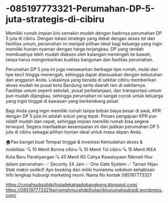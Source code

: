 # -085197773321-Perumahan-DP-5-juta-strategis-di-cibiru
Memiliki rumah impian kini semakin mudah dengan hadirnya perumahan DP 5 juta di  cibiru. Dengan lokasi strategis yang dekat dengan akses tol dan fasilitas umum, perumahan ini menjadi pilihan ideal bagi keluarga yang ingin memiliki hunian nyaman dengan harga terjangkau. DP yang rendah membuatnya lebih mudah diakses oleh kalangan menengah ke bawah, tanpa harus mengorbankan kualitas bangunan dan fasilitas perumahan.

Perumahan DP 5 juta ini juga menawarkan berbagai tipe rumah, mulai dari tipe kecil hingga menengah, sehingga dapat disesuaikan dengan kebutuhan dan anggaran Anda. Lokasinya yang berada di sekitar  cibiru memberikan akses mudah ke pusat kota Bandung serta daerah lain di sekitarnya. Fasilitas umum seperti sekolah, pusat perbelanjaan, dan transportasi umum pun mudah dijangkau, sehingga perumahan ini sangat cocok untuk keluarga yang ingin tinggal di kawasan yang berkembang pesat.

Bagi Anda yang ingin memiliki rumah tanpa beban biaya besar di awal, KPR dengan DP 5 juta ini adalah solusi yang tepat. Proses pengajuan KPR pun relatif mudah dan cepat, sehingga impian memiliki rumah bisa segera terwujud. Segera manfaatkan kesempatan ini dan jadikan perumahan DP 5 juta di  cibiru sebagai pilihan hunian ideal untuk masa depan Anda.

🏠Pas banget buat Tempat tinggal & investasi
Kemudahan akses & mobilitas:
🔍 10 Menit Borma  cibiru
🔍 10 Menit Tol  cibiru
🔍 15 Menit IKEA Kota Baru Parahyangan
🔍 45 Menit RS Cahya Kawaluyaan 
Nikmati fitur dalam perumahan:
✅ Security 24 Jam
✅ One Gate System
✅ Taman Hijau
Stok makin sedikit! Ayo booking dan miliki hunianmu sebelum kehabisan
Info lengkap hubungi marketing resmi:
Nama
No kontak 085197773321

https://rumahsubsididp5jutadekatgadobangkong.blogspot.com/
https://085197773321kprrumahmurahdp5jutacibirurumahsubsidi.wordpress.com/

